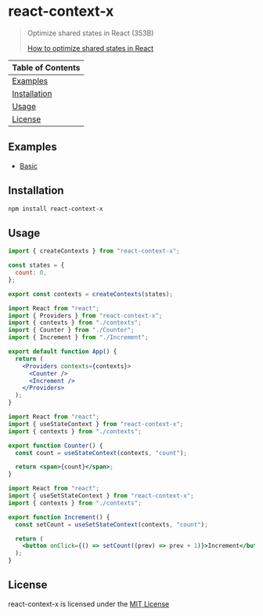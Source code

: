 # react-context-x

> Optimize shared states in React (353B)
>
> [How to optimize shared states in React](https://dev.to/charbelrami/how-to-optimize-shared-states-in-react-k66)

| Table of Contents             |
| :---------------------------- |
| [Examples](#examples)         |
| [Installation](#installation) |
| [Usage](#usage)               |
| [License](#license)           |

## Examples

- [Basic](https://codesandbox.io/s/context-x-o0dcc)

## Installation

```bash
npm install react-context-x
```

## Usage

```jsx
import { createContexts } from "react-context-x";

const states = {
  count: 0,
};

export const contexts = createContexts(states);
```

```jsx
import React from "react";
import { Providers } from "react-context-x";
import { contexts } from "./contexts";
import { Counter } from "./Counter";
import { Increment } from "./Increment";

export default function App() {
  return (
    <Providers contexts={contexts}>
      <Counter />
      <Increment />
    </Providers>
  );
}
```

```jsx
import React from "react";
import { useStateContext } from "react-context-x";
import { contexts } from "./contexts";

export function Counter() {
  const count = useStateContext(contexts, "count");

  return <span>{count}</span>;
}
```

```jsx
import React from "react";
import { useSetStateContext } from "react-context-x";
import { contexts } from "./contexts";

export function Increment() {
  const setCount = useSetStateContext(contexts, "count");

  return (
    <button onClick={() => setCount((prev) => prev + 1)}>Increment</button>
  );
}
```

## License

react-context-x is licensed under the [MIT License](LICENSE)
